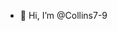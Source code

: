 - 👋 Hi, I’m @Collins7-9


<!---
Collins7-9/Collins7-9 is a ✨ special ✨ repository because its `README.md` (this file) appears on your GitHub profile.
You can click the Preview link to take a look at your changes.
--->

